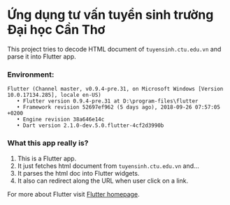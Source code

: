 # Ứng dụng tư vấn tuyển sinh trường Đại học Cần Thơ

This project tries to decode HTML document of `tuyensinh.ctu.edu.vn` and parse it into Flutter app.

### Environment:
 ```
 Flutter (Channel master, v0.9.4-pre.31, on Microsoft Windows [Version 10.0.17134.285], locale en-US)
    • Flutter version 0.9.4-pre.31 at D:\program-files\flutter
    • Framework revision 52697ef962 (5 days ago), 2018-09-26 07:57:05 +0200
    • Engine revision 38a646e14c
    • Dart version 2.1.0-dev.5.0.flutter-4cf2d3990b
```
### What this app really is?

1. This is a Flutter app.
2. It just fetches html document from `tuyensinh.ctu.edu.vn` and...
3. It parses the html doc into Flutter widgets.
4. It also can redirect along the URL when user click on a link.

For more about Flutter visit [Flutter homepage](https://flutter.io).